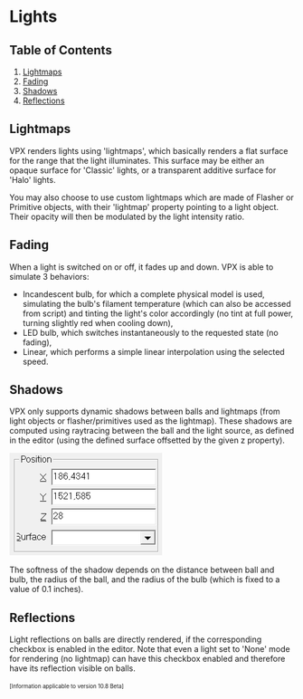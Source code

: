 # Lights

## Table of Contents
1. [Lightmaps](#Lightmaps)
2. [Fading](#Fading)
3. [Shadows](#Shadows)
4. [Reflections](#Reflections)

## Lightmaps
VPX renders lights using 'lightmaps', which basically renders a flat surface for the range that the light illuminates.
This surface may be either an opaque surface for 'Classic' lights, or a transparent additive surface for 'Halo' lights.

You may also choose to use custom lightmaps which are made of Flasher or Primitive objects, with their 'lightmap' property pointing to a light object.
Their opacity will then be modulated by the light intensity ratio.

## Fading
When a light is switched on or off, it fades up and down. VPX is able to simulate 3 behaviors:
- Incandescent bulb, for which a complete physical model is used, simulating the bulb's filament temperature (which can also be accessed from script) and tinting the light's color accordingly (no tint at full power, turning slightly red when cooling down),
- LED bulb, which switches instantaneously to the requested state (no fading),
- Linear, which performs a simple linear interpolation using the selected speed.

## Shadows
VPX only supports dynamic shadows between balls and lightmaps (from light objects or flasher/primitives used as the lightmap).
These shadows are computed using raytracing between the ball and the light source, as defined in the editor (using the defined surface offsetted by the given z property).

![Light position](img/Lights-Position.webp)

The softness of the shadow depends on the distance between ball and bulb, the radius of the ball, and the radius of the bulb (which is fixed to a value of 0.1 inches).

## Reflections
Light reflections on balls are directly rendered, if the corresponding checkbox is enabled in the editor.
Note that even a light set to 'None' mode for rendering (no lightmap) can have this checkbox enabled and therefore have its reflection visible on balls.

<sub><sup>[Information applicable to version 10.8 Beta]</sup></sub>